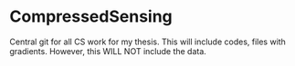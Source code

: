 CompressedSensing
=================

Central git for all CS work for my thesis. This will include codes, files with gradients. However, this WILL NOT include the data. 
